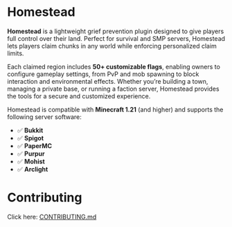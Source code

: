 # Homestead
**Homestead** is a lightweight grief prevention plugin designed to give players full control over their land. Perfect for survival and SMP servers, Homestead lets players claim chunks in any world while enforcing personalized claim limits.

Each claimed region includes **50+ customizable flags**, enabling owners to configure gameplay settings, from PvP and mob spawning to block interaction and environmental effects. Whether you’re building a town, managing a private base, or running a faction server, Homestead provides the tools for a secure and customized experience.

Homestead is compatible with **Minecraft 1.21** (and higher) and supports the following server software:
- ✅ **Bukkit**
- ✅ **Spigot**
- ✅ **PaperMC**
- ✅ **Purpur**
- ✅ **Mohist**
- ✅ **Arclight**

# Contributing

Click here: [CONTRIBUTING.md](./CONTRIBUTING.md)